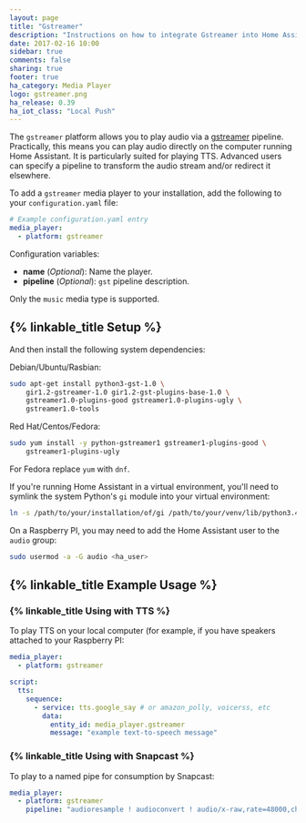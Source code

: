 ```yaml
---
layout: page
title: "Gstreamer"
description: "Instructions on how to integrate Gstreamer into Home Assistant."
date: 2017-02-16 10:00
sidebar: true
comments: false
sharing: true
footer: true
ha_category: Media Player
logo: gstreamer.png
ha_release: 0.39
ha_iot_class: "Local Push"
---
```


The `gstreamer` platform allows you to play audio via a [gstreamer](https://gstreamer.freedesktop.org/) pipeline. Practically, this means you can play audio directly on the computer running Home Assistant. It is particularly suited for playing TTS. Advanced users can specify a pipeline to transform the audio stream and/or redirect it elsewhere.

To add a `gstreamer` media player to your installation, add the following to your `configuration.yaml` file:

```yaml
# Example configuration.yaml entry
media_player:
  - platform: gstreamer
```

Configuration variables:

- **name** (*Optional*): Name the player.
- **pipeline** (*Optional*): `gst` pipeline description.

Only the `music` media type is supported.

## {% linkable_title Setup %}

And then install the following system dependencies:

Debian/Ubuntu/Rasbian:

```bash
sudo apt-get install python3-gst-1.0 \
    gir1.2-gstreamer-1.0 gir1.2-gst-plugins-base-1.0 \
    gstreamer1.0-plugins-good gstreamer1.0-plugins-ugly \
    gstreamer1.0-tools
```

Red Hat/Centos/Fedora:

```bash
sudo yum install -y python-gstreamer1 gstreamer1-plugins-good \
    gstreamer1-plugins-ugly
```

For Fedora replace `yum` with `dnf`.

If you're running Home Assistant in a virtual environment, you'll need to symlink the system Python's `gi` module into your virtual environment:

```bash
ln -s /path/to/your/installation/of/gi /path/to/your/venv/lib/python3.4/site-packages
``` 

On a Raspberry PI, you may need to add the Home Assistant user to the `audio` group:

```bash
sudo usermod -a -G audio <ha_user>
```

## {% linkable_title Example Usage %}
 
### {% linkable_title Using with TTS %}

To play TTS on your local computer (for example, if you have speakers attached to your Raspberry PI:

```yaml
media_player:
  - platform: gstreamer

script:
  tts:
    sequence:
      - service: tts.google_say # or amazon_polly, voicerss, etc
        data:
          entity_id: media_player.gstreamer
          message: "example text-to-speech message"
```

### {% linkable_title Using with Snapcast %}

To play to a named pipe for consumption by Snapcast:

```yaml
media_player:
  - platform: gstreamer
    pipeline: "audioresample ! audioconvert ! audio/x-raw,rate=48000,channels=2,format=S16LE ! wavenc ! filesink location=/tmp/snapcast_gstreamer"
```
